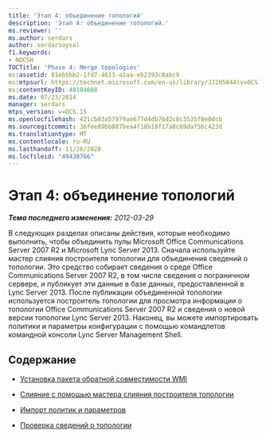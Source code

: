 ```yaml
---
title: 'Этап 4: объединение топологий'
description: 'Этап 4: объединение топологий.'
ms.reviewer: ''
ms.author: serdars
author: serdarsoysal
f1.keywords:
- NOCSH
TOCTitle: 'Phase 4: Merge topologies'
ms:assetid: 81eb5bb2-1fd7-4611-a2aa-eb2393c8abc9
ms:mtpsurl: https://technet.microsoft.com/en-us/library/JJ205044(v=OCS.15)
ms:contentKeyID: 48184668
ms.date: 07/23/2014
manager: serdars
mtps_version: v=OCS.15
ms.openlocfilehash: 421cb83a57979ae677d4db76d2c8c3535f8e0dcb
ms.sourcegitcommit: 36fee89bb887bea4f18b19f17a8c69daf5bc423d
ms.translationtype: MT
ms.contentlocale: ru-RU
ms.lasthandoff: 11/26/2020
ms.locfileid: "49438766"
---
```

# <a name="phase-4-merge-topologies"></a>Этап 4: объединение топологий

<div data-xmlns="http://www.w3.org/1999/xhtml">

<div class="topic" data-xmlns="http://www.w3.org/1999/xhtml" data-msxsl="urn:schemas-microsoft-com:xslt" data-cs="https://msdn.microsoft.com/">

<div data-asp="https://msdn2.microsoft.com/asp">



</div>

<div id="mainSection">

<div id="mainBody">

<span> </span>

_**Тема последнего изменения:** 2012-03-29_

В следующих разделах описаны действия, которые необходимо выполнить, чтобы объединить пулы Microsoft Office Communications Server 2007 R2 и Microsoft Lync Server 2013. Сначала используйте мастер слияния построителя топологии для объединения сведений о топологии. Это средство собирает сведения о среде Office Communications Server 2007 R2, в том числе сведения о пограничном сервере, и публикует эти данные в базе данных, предоставленной в Lync Server 2013. После публикации объединенной топологии используется построитель топологии для просмотра информации о топологии Office Communications Server 2007 R2 и сведения о новой версии топологии Lync Server 2013. Наконец, вы можете импортировать политики и параметры конфигурации с помощью командлетов командной консоли Lync Server Management Shell.

<div>

## <a name="in-this-section"></a>Содержание

  - [Установка пакета обратной совместимости WMI](install-wmi-backward-compatibility-package.md)

  - [Слияние с помощью мастера слияния построителя топологии](merge-using-topology-builder-merge-wizard.md)

  - [Импорт политик и параметров](import-policies-and-settings.md)

  - [Проверка сведений о топологии](verify-topology-information.md)

</div>

</div>

<span> </span>

</div>

</div>

</div>

